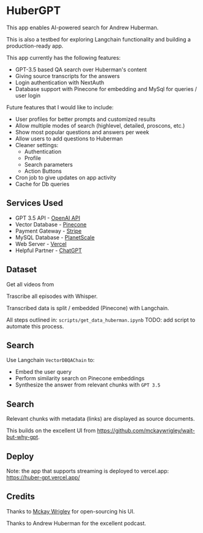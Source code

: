 # HuberGPT

This app enables AI-powered search for Andrew Huberman.

This is also a testbed for exploring Langchain functionality and building a production-ready app.

This app currently has the following features:

- GPT-3.5 based QA search over Huberman's content
- Giving source transcripts for the answers
- Login authentication with NextAuth
- Database support with Pinecone for embedding and MySql for queries / user login

Future features that I would like to include:

- User profiles for better prompts and customized results
- Allow multiple modes of search (highlevel, detailed, proscons, etc.)
- Show most popular questions and answers per week
- Allow users to add questions to Huberman
- Cleaner settings:
  - Authentication
  - Profile
  - Search parameters
  - Action Buttons
- Cron job to give updates on app activity
- Cache for Db queries

## Services Used

- GPT 3.5 API - [OpenAI API](https://platform.openai.com/account/usage)
- Vector Database - [Pinecone](https://app.pinecone.io/organizations/-NSF28yCohvGNkY0XNGu/projects/us-east4-gcp:7c9ad57/indexes/huberbot)
- Payment Gateway - [Stripe](https://dashboard.stripe.com/payments)
- MySQL Database - [PlanetScale](https://app.planetscale.com/tg1482/hubergpt)
- Web Server - [Vercel](https://vercel.com/tg1482/huber-gpt)
- Helpful Partner - [ChatGPT](https://chat.openai.com/chat)

## Dataset

Get all videos from

Trascribe all episodes with Whisper.

Transcribed data is split / embedded (Pinecone) with Langchain.

All steps outlined in: `scripts/get_data_huberman.ipynb`
TODO: add script to automate this process.

## Search

Use Langchain `VectorDBQAChain` to:

- Embed the user query
- Perform similarity search on Pinecone embeddings
- Synthesize the answer from relevant chunks with `GPT 3.5`

## Search

Relevant chunks with metadata (links) are displayed as source documents.

This builds on the excellent UI from https://github.com/mckaywrigley/wait-but-why-gpt.

## Deploy

Note: the app that supports streaming is deployed to vercel.app: https://huber-gpt.vercel.app/

## Credits

Thanks to [Mckay Wrigley](https://twitter.com/mckaywrigley) for open-sourcing his UI.

Thanks to Andrew Huberman for the excellent podcast.
